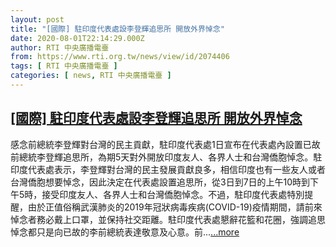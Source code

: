 ```yaml
---
layout: post
title: "[國際] 駐印度代表處設李登輝追思所 開放外界悼念"
date: 2020-08-01T22:14:29.000Z
author: RTI 中央廣播電臺
from: https://www.rti.org.tw/news/view/id/2074406
tags: [ RTI 中央廣播電臺 ]
categories: [ news, RTI 中央廣播電臺 ]
---
```

<!--1596320069000-->
[[國際] 駐印度代表處設李登輝追思所 開放外界悼念](https://www.rti.org.tw/news/view/id/2074406)
------

<div>
感念前總統李登輝對台灣的民主貢獻，駐印度代表處1日宣布在代表處內設置已故前總統李登輝追思所，為期5天對外開放印度友人、各界人士和台灣僑胞悼念。駐印度代表處表示，李登輝對台灣的民主發展貢獻良多，相信印度也有一些友人或者台灣僑胞想要悼念，因此決定在代表處設置追思所，從3日到7日的上午10時到下午5時，接受印度友人、各界人士和台灣僑胞悼念。不過，駐印度代表處特別提醒，由於正值俗稱武漢肺炎的2019年冠狀病毒疾病(COVID-19)疫情期間，請前來悼念者務必戴上口罩，並保持社交距離。駐印度代表處懇辭花籃和花圈，強調追思悼念都只是向已故的李前總統表達敬意及心意。前...<a target="_blank" href="https://www.rti.org.tw/news/view/id/2074406">...more</a>
</div>
